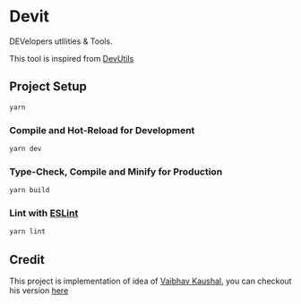 # Devit

DEVelopers utIlities & Tools.

This tool is inspired from [DevUtils](https://devutils.com/)

## Project Setup

```sh
yarn
```

### Compile and Hot-Reload for Development

```sh
yarn dev
```

### Type-Check, Compile and Minify for Production

```sh
yarn build
```

### Lint with [ESLint](https://eslint.org/)

```sh
yarn lint
```

## Credit

This project is implementation of idea of [Vaibhav Kaushal](https://github.com/vaibhav-kaushal), you can checkout his version [here](https://github.com/techrail/devta)

